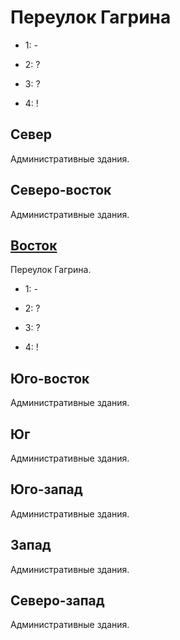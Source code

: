 # Переулок Гагрина

* 1:    -
* 2:    ?

* 3:    ?
* 4:    !

## Север

Административные здания.

## Северо-восток

Административные здания.

## [Восток](./520105.md)

Переулок Гагрина.

* 1:    -
* 2:    ?

* 3:    ?
* 4:    !

## Юго-восток

Административные здания.

## Юг

Административные здания.

## Юго-запад

Административные здания.

## Запад

Административные здания.

## Северо-запад

Административные здания.
